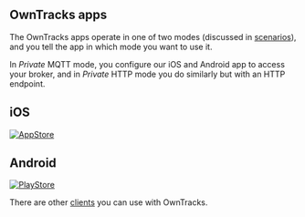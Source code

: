 ## OwnTracks apps

The OwnTracks apps operate in one of two modes (discussed in [scenarios](scenarios.md)), and you tell the app in which mode you want to use it.

In _Private_ MQTT mode, you configure our iOS and Android app to access your broker, and in _Private_ HTTP mode you do similarly but with an HTTP endpoint.

##  iOS

[![AppStore](images/appstore.png)](https://itunes.apple.com/us/app/mqttitude/id692424691?mt=8)

##  Android

[![PlayStore](images/playstore.png)](https://play.google.com/store/apps/details?id=org.owntracks.android)

There are other [clients](clients.md) you can use with OwnTracks.
